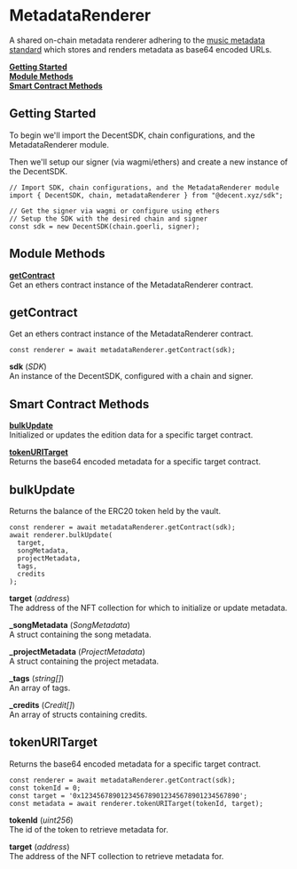 # MetadataRenderer

A shared on-chain metadata renderer adhering to the [music metadata standard](https://gist.github.com/bretth18/df8358c840fa94946ec212f753e290dd) which stores and renders metadata as base64 encoded URLs.

[**Getting Started**](#getting-started)  
[**Module Methods**](#module-methods)  
[**Smart Contract Methods**](#smart-contract-methods)  

## Getting Started

To begin we'll import the DecentSDK, chain configurations, and the MetadataRenderer module.

Then we'll setup our signer (via wagmi/ethers) and create a new instance of the DecentSDK.

```
// Import SDK, chain configurations, and the MetadataRenderer module
import { DecentSDK, chain, metadataRenderer } from "@decent.xyz/sdk";

// Get the signer via wagmi or configure using ethers
// Setup the SDK with the desired chain and signer
const sdk = new DecentSDK(chain.goerli, signer);
```

## Module Methods

[**getContract**](#getcontract)  
Get an ethers contract instance of the MetadataRenderer contract.

## getContract

Get an ethers contract instance of the MetadataRenderer contract.

```
const renderer = await metadataRenderer.getContract(sdk);
```

**sdk** (*SDK*)  
An instance of the DecentSDK, configured with a chain and signer.

## Smart Contract Methods

[**bulkUpdate**](#bulkupdate)  
Initialized or updates the edition data for a specific target contract.

[**tokenURITarget**](#tokenuritarget)  
Returns the base64 encoded metadata for a specific target contract.

## bulkUpdate

Returns the balance of the ERC20 token held by the vault.

```
const renderer = await metadataRenderer.getContract(sdk);
await renderer.bulkUpdate(
  target,
  songMetadata,
  projectMetadata,
  tags,
  credits
);
```

**target** (*address*)  
The address of the NFT collection for which to initialize or update metadata.

**_songMetadata** (*SongMetadata*)  
A struct containing the song metadata.

**_projectMetadata** (*ProjectMetadata*)  
A struct containing the project metadata.

**_tags** (*string[]*)  
An array of tags.

**_credits** (*Credit[]*)  
An array of structs containing credits.

## tokenURITarget

Returns the base64 encoded metadata for a specific target contract.

```
const renderer = await metadataRenderer.getContract(sdk);
const tokenId = 0;
const target = '0x1234567890123456789012345678901234567890';
const metadata = await renderer.tokenURITarget(tokenId, target);
```

**tokenId** (*uint256*)  
The id of the token to retrieve metadata for.

**target** (*address*)  
The address of the NFT collection to retrieve metadata for.

